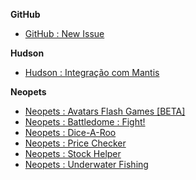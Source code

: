 **GitHub**
* [GitHub : New Issue](../../raw/master/scripts/github_new_issue.user.js)

**Hudson**
* [Hudson : Integração com Mantis](../../raw/master/scripts/178643.user.js)

**Neopets**
* [Neopets : Avatars Flash Games [BETA]](../../raw/master/scripts/127882.user.js)
* [Neopets : Battledome : Fight!](../../raw/master/scripts/161251.user.js)
* [Neopets : Dice-A-Roo](../../raw/master/scripts/28461.user.js)
* [Neopets : Price Checker](../../raw/master/scripts/112692.user.js)
* [Neopets : Stock Helper](../../raw/master/scripts/60748.user.js)
* [Neopets : Underwater Fishing](../../raw/master/scripts/34126.user.js)
